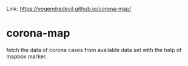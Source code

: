 Link: https://yogendradevil.github.io/corona-map/
# corona-map
fetch the data of corona cases from available data set with the help of mapbox marker.

